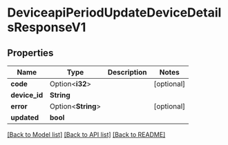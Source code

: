 # DeviceapiPeriodUpdateDeviceDetailsResponseV1

## Properties

Name | Type | Description | Notes
------------ | ------------- | ------------- | -------------
**code** | Option<**i32**> |  | [optional]
**device_id** | **String** |  |
**error** | Option<**String**> |  | [optional]
**updated** | **bool** |  |

[[Back to Model list]](./README.md#documentation-for-models) [[Back to API list]](./README.md#documentation-for-api-endpoints) [[Back to README]](../README.md)
